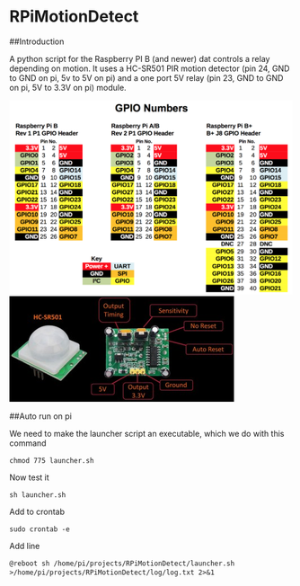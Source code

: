 RPiMotionDetect
===========

##Introduction

A python script for the Raspberry PI B (and newer) dat controls a relay depending on motion. It uses a HC-SR501 PIR motion detector (pin 24, GND to GND on pi, 5v to 5V on pi) and a one port 5V relay (pin 23, GND to GND on pi, 5V to 3.3V on pi) module.

![GPIOs](/img/gpio.png?raw=true "GPIOs")
![PIR](/img/pir.jpg?raw=true "PIR")

##Auto run on pi

We need to make the launcher script an executable, which we do with this command

	chmod 775 launcher.sh

Now test it

	sh launcher.sh

Add to crontab

	sudo crontab -e

Add line

	@reboot sh /home/pi/projects/RPiMotionDetect/launcher.sh >/home/pi/projects/RPiMotionDetect/log/log.txt 2>&1
